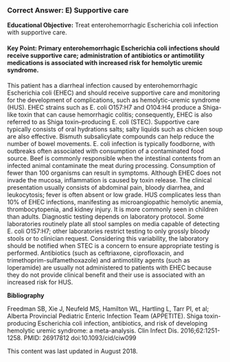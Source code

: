 
### Correct Answer: E) Supportive care 

**Educational Objective:** Treat enterohemorrhagic Escherichia coli infection with supportive care.

#### **Key Point:** Primary enterohemorrhagic Escherichia coli infections should receive supportive care; administration of antibiotics or antimotility medications is associated with increased risk for hemolytic uremic syndrome.

This patient has a diarrheal infection caused by enterohemorrhagic Escherichia coli (EHEC) and should receive supportive care and monitoring for the development of complications, such as hemolytic-uremic syndrome (HUS). EHEC strains such as E. coli O157:H7 and O104:H4 produce a Shiga-like toxin that can cause hemorrhagic colitis; consequently, EHEC is also referred to as Shiga toxin–producing E. coli (STEC). Supportive care typically consists of oral hydrations salts; salty liquids such as chicken soup are also effective. Bismuth subsalicylate compounds can help reduce the number of bowel movements.
E. coli infection is typically foodborne, with outbreaks often associated with consumption of a contaminated food source. Beef is commonly responsible when the intestinal contents from an infected animal contaminate the meat during processing. Consumption of fewer than 100 organisms can result in symptoms.
Although EHEC does not invade the mucosa, inflammation is caused by toxin release. The clinical presentation usually consists of abdominal pain, bloody diarrhea, and leukocytosis; fever is often absent or low grade. HUS complicates less than 10% of EHEC infections, manifesting as microangiopathic hemolytic anemia, thrombocytopenia, and kidney injury. It is more commonly seen in children than adults.
Diagnostic testing depends on laboratory protocol. Some laboratories routinely plate all stool samples on media capable of detecting E. coli O157:H7; other laboratories restrict testing to only grossly bloody stools or to clinician request. Considering this variability, the laboratory should be notified when STEC is a concern to ensure appropriate testing is performed.
Antibiotics (such as ceftriaxone, ciprofloxacin, and trimethoprim-sulfamethoxazole) and antimotility agents (such as loperamide) are usually not administered to patients with EHEC because they do not provide clinical benefit and their use is associated with an increased risk for HUS.

**Bibliography**

Freedman SB, Xie J, Neufeld MS, Hamilton WL, Hartling L, Tarr PI, et al; Alberta Provincial Pediatric Enteric Infection Team (APPETITE). Shiga toxin-producing Escherichia coli infection, antibiotics, and risk of developing hemolytic uremic syndrome: a meta-analysis. Clin Infect Dis. 2016;62:1251-1258. PMID: 26917812 doi:10.1093/cid/ciw099

This content was last updated in August 2018.